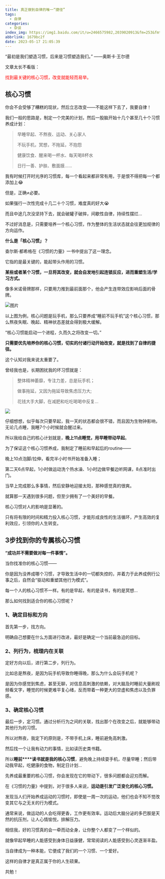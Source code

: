 ```yaml
---
title: 真正做到自律的唯一“捷径”
tags:
  - 自律
categories:
  - 杂谈
index_img: https://img1.baidu.com/it/u=2466575982,2039020913&fm=253&fmt=auto&app=138&f=PNG?w=889&h=500
abbrlink: 1679bc2f
date: 2023-05-17 21:05:39
---
```

“最初是我们塑造习惯，后来是习惯塑造我们。”
——奥斯卡·王尔德
<!--more-->

文章太长不看版：

<p style="color:red">找到最关键的核心习惯，改变就能轻而易举。</p> 

##   核心习惯

你会不会受够了糟糕的现状，然后立志改变——不能这样下去了，我要自律！

我们一般的思路是，制定一个完美的计划，然后一股脑开始十几个甚至几十个习惯养成计划：

>早睡早起、不熬夜、运动、关心家人
>
>不玩手机，冥想，不拖延，不抱怨 
>
>健康饮食、醒来喝一杯水、每天喝8杯水
>
>日行一善、护肤、敷面膜......

我有时候打开时光序的习惯库，每一个看起来都非常有用，于是恨不得把每一个都添加上😂

但是，正确≠必要。

如果强行一次性完成十几二十个习惯，难度真的好大😭

而且中途几次没坚持下去，就会破罐子破摔，间歇性自律，持续性摆烂...

不过好消息是，只需要培养一个核心习惯，作为整体的生活状态就会往更加规律的方向运作。



**什么是「核心习惯」？**

查尔斯·都希格在《习惯的力量》一书中提出了这一理念。

它指的是最关键的，能起带头作用的习惯。

**某些或者某个习惯，一旦将其改变，就会自发地引起连锁反应，进而重塑生活/学习方式。**

像多米诺骨牌那样，只要用力推到最前面那个，他会产生连带效应影响后面的骨牌。

![图片](https://zibbo-blog.oss-cn-beijing.aliyuncs.com/blog/640.jpeg)

以上图为例，核心问题是玩手机，那么只要养成“睡前不玩手机”这个核心习惯，那么熬夜失眠、晚起、精神状态差就会得到极大缓解。

“核心习惯能启动一个进程，久而久之将改变一切。”

**只需要优先培养你的核心习惯，切实的付诸行动开始改变，就是找到了自律的捷径。**

这个认知对我来说太重要了。

曾经我也是，长期困扰我的坏习惯就是：

>整体精神萎靡，专注力差，总是玩手机；
>
>做事拖延，又因为拖延导致焦虑压力大;
>
>花钱大手大脚，在减肥和吃吃喝喝中反复...
>
>



<img src="https://zibbo-blog.oss-cn-beijing.aliyuncs.com/blog/640.gif" class="img-center">



仔细想想，似乎每次只要早起，我一天的状态都会很不错，而且因为生物钟影响，无论几点睡，我睡7个小时候就会醒过来。

所以我给自己的核心计划就是，**晚上11点睡觉，用早睡带动早起**。

为了保证这个核心习惯养成，我制定了睡前和早起后的routine——

晚上10点泡脚/拉伸，看完半小时书开始准备入睡；

第二天6点早起，1小时做运动洗个热水澡、1小时边做早餐边听网课，8点准时出门。



当早上完成那么多事情，然后安静地迎接太阳，那种感觉真的很爽。

就算那一天遇到很多问题，但至少拥有了一个美好的早餐。



核心习惯对人的影响是显著的。



只有将有限的时间和精力投入核心习惯，才能形成良性的生活循环，产生高效的复利效应，引领你的人生转变。

## 3步找到你的专属核心习惯

**“成功并不需要做对每一件事情”。**

当你找准你的核心习惯——

你是因为没养成哪个习惯，才导致生活中的一切都失控的，并着力于此养成例行公事之后，自然会“驱动和重塑其他行为模式”。

每一个人的核心习惯不一样。有的是早起，有的是读书，有的是冥想...

那么如何找到适合你的核心习惯呢？

### **1、确定目标和方向** 

首先第一步，找方向。

明确自己想要在什么方面进行改进，最好是确定一个当前最急迫的目标。

### 2、列行为，梳理内在关联

定好方向以后，进行第二步，列行为。

比如总是熬夜，是因为玩手机导致你睡得晚，那么为什么会玩手机呢？

是因为你感觉到焦虑，甚至无聊，对信息高刺激的依赖，对大脑及时睡前大量刷视频看文字，睡觉的时候更难平复心绪，反而带着一种更大的空虚和焦虑以及负罪感。

### 3、确定核心习惯

最后一步，定习惯。通过分析行为之间的关联，找出那个在改变之后，就能够带动其他行为的习惯。

所以对熬夜，我定下的原则是，不带手机上床，睡前避免高刺激。

然后找一个让我有动力的事情，比如读历史类书籍。

所以**睡前****读书就是我的核心习惯**，避免晚上持续耍手机，尽量早睡；然后带动我早起，吃健康的食物，制定日计划...

先养成最重要的核心习惯，你会发现在它的带动下，很多问题都会迎刃而解。

在《习惯的力量》中提到，对于很多人来说，**运动是引发广泛变化的核心习惯。**

发现当人们开始养成运动的习惯时，即使是一周一次的运动，他们也会不知不觉改变其它与之无关的行为模式。

通常来说，做运动的人会吃得更香，工作更有效率。运动后大脑分泌的多巴胺是天然的抗压剂，让人心情愉悦，排解压力。

相信我，好的习惯真的会一牵而动全身，让你整个人都变了一个样似的。

就像早起早睡的人能感受到身体日益康健，常常阅读的人能感受到心灵逐渐丰盈。

当自律成为一种本能，它便成了我们的一个习惯、一个爱好。

这样的自律才是真正属于你的人生硕果。

共勉！
